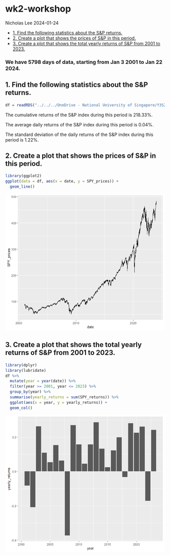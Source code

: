 wk2-workshop
================
Nicholas Lee
2024-01-24

- [1. Find the following statistics about the S&P
  returns.](#1-find-the-following-statistics-about-the-sp-returns)
- [2. Create a plot that shows the prices of S&P in this
  period.](#2-create-a-plot-that-shows-the-prices-of-sp-in-this-period)
- [3. Create a plot that shows the total yearly returns of S&P from 2001
  to
  2023.](#3-create-a-plot-that-shows-the-total-yearly-returns-of-sp-from-2001-to-2023)

### We have 5798 days of data, starting from Jan 3 2001 to Jan 22 2024.

## 1. Find the following statistics about the S&P returns.

``` r
df = readRDS("../../../OneDrive - National University of Singapore/Y3S2/DSE3101/data/wk2_stocks.rds")
```

The cumulative returns of the S&P index during this period is 218.33%.

The average daily returns of the S&P index during this period is 0.04%.

The standard deviation of the daily returns of the S&P index during this
period is 1.22%.

## 2. Create a plot that shows the prices of S&P in this period.

``` r
library(ggplot2)
ggplot(data = df, aes(x = date, y = SPY_prices)) +
  geom_line()
```

![](wk2-workshop_files/figure-gfm/unnamed-chunk-2-1.png)<!-- -->

## 3. Create a plot that shows the total yearly returns of S&P from 2001 to 2023.

``` r
library(dplyr)
library(lubridate)
df %>%
  mutate(year = year(date)) %>%
  filter(year >= 2001, year <= 2023) %>%
  group_by(year) %>%
  summarise(yearly_returns = sum(SPY_returns)) %>%
  ggplot(aes(x = year, y = yearly_returns)) +
  geom_col()
```

![](wk2-workshop_files/figure-gfm/unnamed-chunk-3-1.png)<!-- -->
